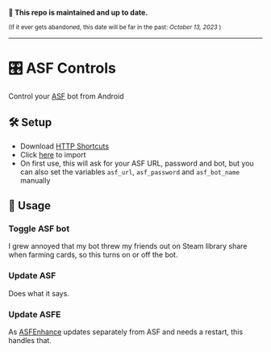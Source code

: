 **📢 This repo is maintained and up to date.**

<sup>(If it ever gets abandoned, this date will be far in the past: <i>October 13, 2023</i> )</sup>

---

# 🎛️ ASF Controls
Control your [ASF](https://github.com/JustArchiNET/ArchiSteamFarm) bot from Android

## 🛠️ Setup
  - Download [HTTP Shortcuts](https://http-shortcuts.rmy.ch/)
  - Click [here](https://http-shortcuts.rmy.ch/import?url=https%3A%2F%2Fgithub.com%2FWyrrrd%2Fasf-controls%2Freleases%2Flatest%2Fdownload%2Fshortcuts.zip) to import
  - On first use, this will ask for your ASF URL, password and bot, but you can also set the variables `asf_url`, `asf_password` and `asf_bot_name` manually

## 🤲 Usage

### Toggle ASF bot
I grew annoyed that my bot threw my friends out on Steam library share when farming cards, so this turns on or off the bot.

### Update ASF
Does what it says.

### Update ASFE
As [ASFEnhance](https://github.com/chr233/ASFEnhance) updates separately from ASF and needs a restart, this handles that.